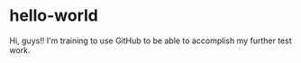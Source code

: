 # hello-world

Hi, guys!! I'm training to use GitHub to be able to accomplish my further test work.
